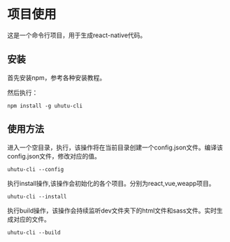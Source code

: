# 项目使用

这是一个命令行项目，用于生成react-native代码。

## 安装

首先安装npm，参考各种安装教程。

然后执行：

```node
npm install -g uhutu-cli
```

## 使用方法

进入一个空目录，执行，该操作将在当前目录创建一个config.json文件。编译该config.json文件，修改对应的值。

```node
uhutu-cli --config
```

执行install操作,该操作会初始化的各个项目。分别为react,vue,weapp项目。
```node
uhutu-cli --install
```

执行build操作，该操作会持续监听dev文件夹下的html文件和sass文件。实时生成对应的文件。
```node
uhutu-cli --build
```

